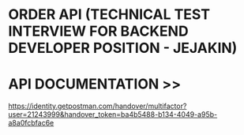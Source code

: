 # ORDER API (TECHNICAL TEST INTERVIEW FOR BACKEND DEVELOPER POSITION - JEJAKIN)

# API DOCUMENTATION >>
https://identity.getpostman.com/handover/multifactor?user=21243999&handover_token=ba4b5488-b134-4049-a95b-a8a0fcbfac6e